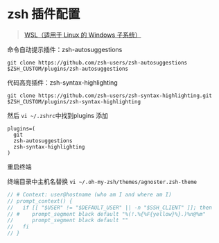 
# zsh 插件配置
>  [WSL（适用于 Linux 的 Windows 子系统）](https://docs.microsoft.com/zh-cn/windows/wsl/about)

命令自动提示插件：zsh-autosuggestions
```
git clone https://github.com/zsh-users/zsh-autosuggestions $ZSH_CUSTOM/plugins/zsh-autosuggestions
```

代码高亮插件：zsh-syntax-highlighting
```
git clone https://github.com/zsh-users/zsh-syntax-highlighting.git $ZSH_CUSTOM/plugins/zsh-syntax-highlighting
```

然后 `vi ~/.zshrc`中找到plugins 添加
```
plugins=(
  git
  zsh-autosuggestions
  zsh-syntax-highlighting
)
```
重启终端

终端目录中主机名替换
`vi ~/.oh-my-zsh/themes/agnoster.zsh-theme`
```js
// # Context: user@hostname (who am I and where am I)
// prompt_context() {
//   if [[ "$USER" != "$DEFAULT_USER" || -n "$SSH_CLIENT" ]]; then
// #    prompt_segment black default "%(!.%{%F{yellow}%}.)%n@%m"
//      prompt_segment black default ""
//   fi
// }
```
